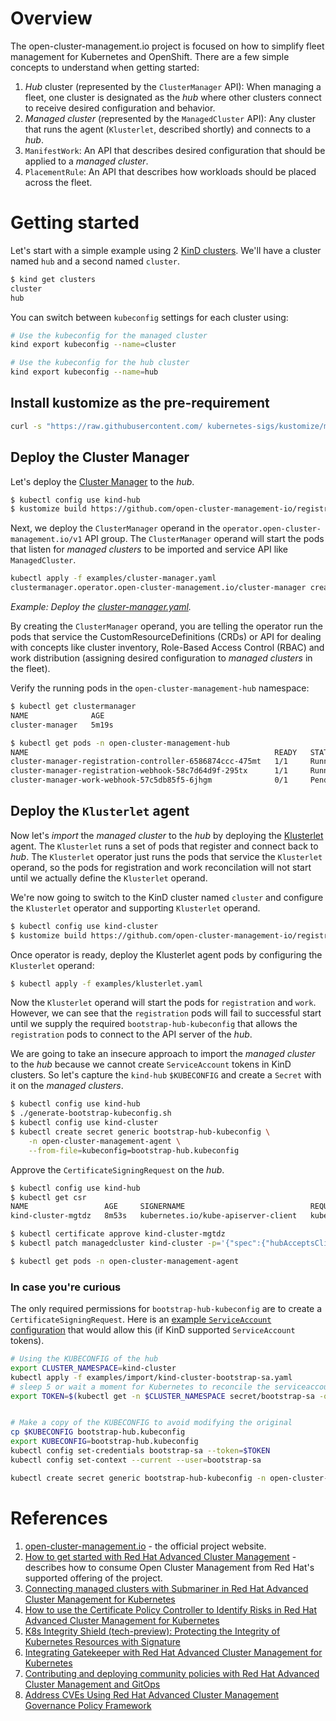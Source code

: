 
# Overview

The open-cluster-management.io project is focused on how to simplify fleet management for Kubernetes and OpenShift. There are a few simple concepts to understand when getting started:

1. _Hub_ cluster (represented by the `ClusterManager` API): When managing a fleet, one cluster is designated as the _hub_ where other clusters connect to receive desired configuration and behavior.
2. _Managed cluster_ (represented by the `ManagedCluster` API): Any cluster that runs the agent (`Klusterlet`, described shortly) and connects to a _hub_.
3. `ManifestWork`: An API that describes desired configuration that should be applied to a _managed cluster_.
4. `PlacementRule`: An API that describes how workloads should be placed across the fleet.

# Getting started

Let's start with a simple example using 2 [KinD clusters](https://kind.sigs.k8s.io/). We'll have a cluster named `hub` and a second named `cluster`.

```bash
$ kind get clusters
cluster
hub
```

You can switch between `kubeconfig` settings for each cluster using:

```bash
# Use the kubeconfig for the managed cluster
kind export kubeconfig --name=cluster

# Use the kubeconfig for the hub cluster
kind export kubeconfig --name=hub
```

## Install kustomize as the pre-requirement

```bash
curl -s "https://raw.githubusercontent.com/ kubernetes-sigs/kustomize/master/hack/install_kustomize.sh"  | bash
```

## Deploy the Cluster Manager

Let's deploy the [Cluster Manager](https://operatorhub.io/operator/cluster-manager) to the _hub_.

```bash
$ kubectl config use kind-hub
$ kustomize build https://github.com/open-cluster-management-io/registration-operator/deploy/cluster-manager/config | kubectl apply -f -
```
Next, we deploy the `ClusterManager` operand in the `operator.open-cluster-management.io/v1` API group. The `ClusterManager` operand will start the pods that listen for _managed clusters_ to be imported and service API like `ManagedCluster`.

```bash
kubectl apply -f examples/cluster-manager.yaml
clustermanager.operator.open-cluster-management.io/cluster-manager created
```
_Example: Deploy the [cluster-manager.yaml](examples/cluster-manager.yaml)._

By creating the `ClusterManager` operand, you are telling the operator run the pods that service the CustomResourceDefinitions (CRDs) or API for dealing with concepts like cluster inventory, Role-Based Access Control (RBAC) and work distribution (assigning desired configuration to _managed clusters_ in the fleet).

Verify the running pods in the `open-cluster-management-hub` namespace:

```bash
$ kubectl get clustermanager
NAME              AGE
cluster-manager   5m19s

$ kubectl get pods -n open-cluster-management-hub
NAME                                                       READY   STATUS    RESTARTS   AGE
cluster-manager-registration-controller-6586874ccc-475mt   1/1     Running   1          4m25s
cluster-manager-registration-webhook-58c7d64d9f-295tx      1/1     Running   2          4m25s
cluster-manager-work-webhook-57c5db85f5-6jhgm              0/1     Pending   0          4m25s
```

## Deploy the `Klusterlet` agent

Now let's *import* the _managed cluster_ to the _hub_ by deploying the [Klusterlet](https://operatorhub.io/operator/klusterlet) agent. The `Klusterlet` runs a set of pods that register and connect back to _hub_. The `Klusterlet` operator just runs the pods that service the `Klusterlet` operand, so the pods for registration and work reconcilation will not start until we actually define the `Klusterlet` operand.

We're now going to switch to the KinD cluster named `cluster` and configure the `Klusterlet` operator and supporting `Klusterlet` operand.

```bash
$ kubectl config use kind-cluster
$ kustomize build https://github.com/open-cluster-management-io/registration-operator/deploy/klusterlet/config | kubectl apply -f -
```

Once operator is ready, deploy the Klusterlet agent pods by configuring the `Klusterlet` operand:

```bash
$ kubectl apply -f examples/klusterlet.yaml
```

Now the `Klusterlet` operand will start the pods for `registration` and `work`. However, we can see that the `registration` pods will fail to successful start until we supply the required `bootstrap-hub-kubeconfig` that allows the `registration` pods to connect to the API server of the _hub_.

We are going to take an insecure approach to import the _managed cluster_ to the _hub_ because we cannot create `ServiceAccount` tokens in KinD clusters. So let's capture the `kind-hub` `$KUBECONFIG` and create a `Secret` with it on the _managed clusters_.

```bash
$ kubectl config use kind-hub
$ ./generate-bootstrap-kubeconfig.sh
$ kubectl config use kind-cluster
$ kubectl create secret generic bootstrap-hub-kubeconfig \
    -n open-cluster-management-agent \
    --from-file=kubeconfig=bootstrap-hub.kubeconfig
```

Approve the `CertificateSigningRequest` on the _hub_.

```bash
$ kubectl config use kind-hub
$ kubectl get csr
NAME                 AGE     SIGNERNAME                            REQUESTOR          CONDITION
kind-cluster-mgtdz   8m53s   kubernetes.io/kube-apiserver-client   kubernetes-admin   Pending

$ kubectl certificate approve kind-cluster-mgtdz
$ kubectl patch managedcluster kind-cluster -p='{"spec":{"hubAcceptsClient":true}}' --type=merge
```

```bash
$ kubectl get pods -n open-cluster-management-agent
```

### In case you're curious
The only required permissions for `bootstrap-hub-kubeconfig` are to create a `CertificateSigningRequest`. Here is an [example `ServiceAccount` configuration](examples/import/kind-cluster-bootstrap-sa.yaml) that would allow this (if KinD supported `ServiceAccount` tokens).

```bash
# Using the KUBECONFIG of the hub
export CLUSTER_NAMESPACE=kind-cluster
kubectl apply -f examples/import/kind-cluster-bootstrap-sa.yaml
# sleep 5 or wait a moment for Kubernetes to reconcile the serviceaccount token in the secret.
export TOKEN=$(kubectl get -n $CLUSTER_NAMESPACE secret/bootstrap-sa -o jsonpath='{.data.token}')


# Make a copy of the KUBECONFIG to avoid modifying the original
cp $KUBECONFIG bootstrap-hub.kubeconfig
export KUBECONFIG=bootstrap-hub.kubeconfig
kubectl config set-credentials bootstrap-sa --token=$TOKEN
kubectl config set-context --current --user=bootstrap-sa

kubectl create secret generic bootstrap-hub-kubeconfig -n open-cluster-management-agent --from-file=kubeconfig=bootstrap-hub.kubeconfig
```



# References

1. [open-cluster-management.io](https://open-cluster-management.io) - the official project website.
2. [How to get started with Red Hat Advanced Cluster Management](https://www.openshift.com/blog/how-to-get-started-with-red-hat-advanced-cluster-management-for-kubernetes) - describes how to consume Open Cluster Management from Red Hat's supported offering of the project.
3. [Connecting managed clusters with Submariner in Red Hat Advanced Cluster Management for Kubernetes](https://www.openshift.com/blog/connecting-managed-clusters-with-submariner-in-red-hat-advanced-cluster-management-for-kubernetes)
4. [How to use the Certificate Policy Controller to Identify Risks in Red Hat Advanced Cluster Management for Kubernetes](https://www.openshift.com/blog/how-to-use-the-certificate-policy-controller-to-identify-risks-in-red-hat-advanced-cluster-management-for-kubernetes)
5. [K8s Integrity Shield (tech-preview): Protecting the Integrity of Kubernetes Resources with Signature](https://www.openshift.com/blog/k8s-integrity-shield-tech-preview-protecting-the-integrity-of-kubernetes-resources-with-signature)
6. [Integrating Gatekeeper with Red Hat Advanced Cluster Management for Kubernetes](https://www.openshift.com/blog/integrating-gatekeeper-with-red-hat-advanced-cluster-management-for-kubernetes)
7. [Contributing and deploying community policies with Red Hat Advanced Cluster Management and GitOps](https://www.openshift.com/blog/tag/red-hat-advanced-cluster-management)
8. [Address CVEs Using Red Hat Advanced Cluster Management Governance Policy Framework](https://www.openshift.com/blog/address-cves-using-red-hat-advanced-cluster-management-governance-policy-framework)